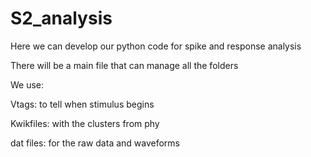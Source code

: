 # S2_analysis
Here we can develop our python code for spike and response analysis

There will be a main file that can manage all the folders

We use:

Vtags: to tell when stimulus begins

Kwikfiles: with the clusters from phy

dat files: for the raw data and waveforms

